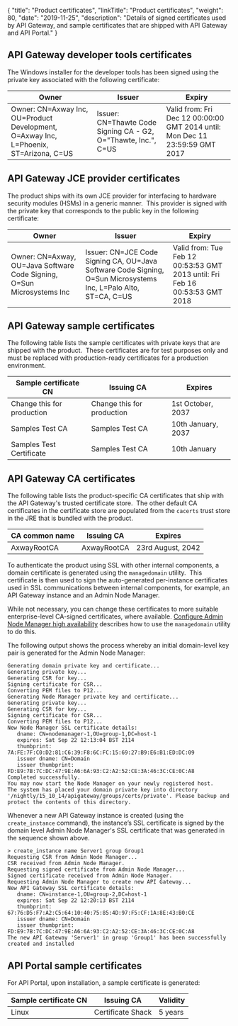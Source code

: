 {
"title": "Product certificates",
"linkTitle": "Product certificates",
"weight": 80,
"date": "2019-11-25",
"description": "Details of signed certificates used by API Gateway, and sample certificates that are shipped with API Gateway and API Portal."
}

## API Gateway developer tools certificates

The Windows installer for the
developer tools has been signed using the private key associated with the following certificate:

| Owner    | Issuer           | Expiry           |
|----------|------------------|------------------|
| Owner: CN=Axway Inc, OU=Product Development, O=Axway Inc, L=Phoenix, ST=Arizona, C=US | Issuer: CN=Thawte Code Signing CA - G2, O="Thawte, Inc.", C=US | Valid from: Fri Dec 12 00:00:00 GMT 2014 until: Mon Dec 11 23:59:59 GMT 2017 |

## API Gateway JCE provider certificates

The product ships with its own JCE provider for interfacing to hardware security modules (HSMs) in a generic manner.  This provider is signed with the private key that corresponds to the public key in the following certificate:

| Owner       | Issuer                                  | Expiry         |
|-------------|-----------------------------------------|----------------|
| Owner: CN=Axway, OU=Java Software Code Signing, O=Sun Microsystems Inc | Issuer: CN=JCE Code Signing CA, OU=Java Software Code Signing, O=Sun Microsystems Inc, L=Palo Alto, ST=CA, C=US | Valid from: Tue Feb 12 00:53:53 GMT 2013 until: Fri Feb 16 00:53:53 GMT 2018 |

## API Gateway sample certificates

The following table lists the sample certificates with private keys that are shipped with the product.  These certificates are for test purposes only and must be replaced with production-ready certificates for a production environment.

| Sample certificate CN      | Issuing CA                 | Expires            |
|----------------------------|----------------------------|--------------------|
| Change this for production | Change this for production | 1st October, 2037  |
| Samples Test CA            | Samples Test CA            | 10th January, 2037 |
| Samples Test Certificate   | Samples Test CA            | 10th January       |

## API Gateway CA certificates

The following table lists the product-specific CA certificates that ship with the API Gateway's trusted certificate store.  The other default CA certificates in the certificate store are populated from the `cacerts` trust store in the JRE that is bundled with the product.

| CA common name | Issuing CA  | Expires           |
|----------------|-------------|-------------------|
| AxwayRootCA    | AxwayRootCA | 23rd August, 2042 |

To authenticate the product using SSL with other internal components, a domain certificate is generated using the `managedomain` utility.  This certificate is then used to sign the auto-generated per-instance certificates used in SSL communications between internal components, for example, an API Gateway instance and an Admin Node Manager.

While not necessary, you can change these certificates to more suitable enterprise-level CA-signed certificates, where available. [Configure Admin Node Manager high availability](/docs/apim_administration/apigtw_admin/admin_node_mngr/) describes how to use the `managedomain` utility to do this.

The following output shows the process whereby an initial domain-level key pair is generated for the Admin Node Manager:

```
Generating domain private key and certificate...
Generating private key...
Generating CSR for key...
Signing certificate for CSR...
Converting PEM files to P12...
Generating Node Manager private key and certificate...
Generating private key...
Generating CSR for key...
Signing certificate for CSR...
Converting PEM files to P12...
New Node Manager SSL certificate details:
   dname: CN=nodemanager-1,OU=group-1,DC=host-1
   expires: Sat Sep 22 12:13:04 BST 2114
   thumbprint: 7A:FE:7F:C0:D2:81:C6:39:F8:6C:FC:15:69:27:B9:E6:B1:ED:DC:09
   issuer dname: CN=Domain
   issuer thumbprint: FD:E9:7B:7C:DC:47:9E:A6:6A:93:C2:A2:52:CE:3A:46:3C:CE:0C:A8
Completed successfully.
You may now start the Node Manager on your newly registered host.
The system has placed your domain private key into directory '/nightly/15_10_14/apigateway/groups/certs/private'. Please backup and protect the contents of this directory.
```

Whenever a new API Gateway instance is created (using the `create_instance` command), the instance’s SSL certificate is signed by the domain level Admin Node Manager's SSL certificate that was generated in the sequence shown above.

```
> create_instance name Server1 group Group1
Requesting CSR from Admin Node Manager...
CSR received from Admin Node Manager.
Requesting signed certificate from Admin Node Manager...
Signed certificate received from Admin Node Manager.
Requesting Admin Node Manager to create new API Gateway...
New API Gateway SSL certificate details:
   dname: CN=instance-1,OU=group-2,DC=host-1
   expires: Sat Sep 22 12:20:13 BST 2114
   thumbprint: 67:76:D5:F7:A2:C5:64:10:40:75:85:4D:97:F5:CF:1A:8E:43:B0:CE
   issuer dname: CN=Domain
   issuer thumbprint: FD:E9:7B:7C:DC:47:9E:A6:6A:93:C2:A2:52:CE:3A:46:3C:CE:0C:A8
The new API Gateway 'Server1' in group 'Group1' has been successfully created and installed
```

## API Portal sample certificates

For API Portal, upon installation, a sample certificate is generated:

|Sample certificate CN|Issuing CA       |Validity|
|---------------------|-----------------|--------|
|Linux                |Certificate Shack|5 years |
